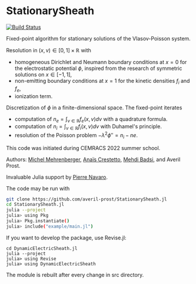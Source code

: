 # StationarySheath

[![Build Status](https://github.com/averil-prost/StationarySheath.jl/actions/workflows/CI.yml/badge.svg?branch=main)](https://github.com/averil-prost/StationarySheath.jl/actions/workflows/CI.yml?query=branch%3Amain)

Fixed-point algorithm for stationary solutions of the Vlasov-Poisson system. 

Resolution in $(x,v) \in [0,1] \times \mathbb{R}$ with 
  * homogeneous Dirichlet and Neumann boundary conditions at $x=0$ for the electrostatic potential $\phi$, inspired from the research of symmetric solutions on $x\in[-1,1]$,
  * non-emitting boundary conditions at $x=1$ for the kinetic densities $f_i$ and $f_e$,
  * ionization term.

Discretization of $\phi$ in a finite-dimensional space. The fixed-point iterates
  * computation of $n_e = \int_{v\in\mathbb{R}} f_e(x,v) dv$ with a quadrature formula.
  * computation of $n_i = \int_{v\in\mathbb{R}} f_i(x,v) dv$ with Duhamel's principle.
  * resolution of the Poisson problem $- \lambda^2 \phi'' = n_i - ne$.

This code was initiated during CEMRACS 2022 summer school.

Authors: [Michel Mehrenberger](http://www.i2m.univ-amu.fr/perso/mehrenberg.m/), [Anaïs Crestetto](https://www.math.sciences.univ-nantes.fr/~crestetto/), [Mehdi Badsi](https://www.math.sciences.univ-nantes.fr/~badsi/), and Averil Prost.

Invaluable Julia support by [Pierre Navaro](https://github.com/pnavaro).

The code may be run with 
```bash
git clone https://github.com/averil-prost/StationarySheath.jl
cd StationarySheath.jl
julia --project
julia> using Pkg
julia> Pkg.instantiate()
julia> include("example/main.jl")
```

If you want to develop the package, use Revise.jl:
```
cd DynamicElectricSheath.jl
julia --project
julia> using Revise
julia> using DynamicElectricSheath
```

The module is rebuilt after every change in src directory.